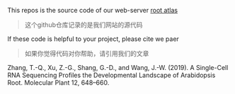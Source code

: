 
This repos is the source code of our web-server [root atlas](http://wanglab.sippe.ac.cn/rootatlas/)

> 这个github仓库记录的是我们网站的源代码


If these code is helpful to your project, please cite we paer

> 如果你觉得代码对你帮助，请引用我们的文章

Zhang, T.-Q., Xu, Z.-G., Shang, G.-D., and Wang, J.-W. (2019). A Single-Cell RNA Sequencing Profiles the Developmental Landscape of Arabidopsis Root. Molecular Plant 12, 648–660.
